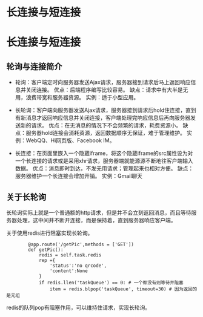 # 长连接与短连接

# 长连接与短连接

## 轮询与连接简介
- 轮询：客户端定时向服务器发送Ajax请求，服务器接到请求后马上返回响应信息并关闭连接。
优点：后端程序编写比较容易。
缺点：请求中有大半是无用，浪费带宽和服务器资源。
实例：适于小型应用。


- 长轮询：客户端向服务器发送Ajax请求，服务器接到请求后hold住连接，直到有新消息才返回响应信息并关闭连接，客户端处理完响应信息后再向服务器发送新的请求。
优点：在无消息的情况下不会频繁的请求，耗费资源小。
缺点：服务器hold连接会消耗资源，返回数据顺序无保证，难于管理维护。
实例：WebQQ、Hi网页版、Facebook IM。


- 长连接：在页面里嵌入一个隐蔵iframe，将这个隐蔵iframe的src属性设为对一个长连接的请求或是采用xhr请求，服务器端就能源源不断地往客户端输入数据。
优点：消息即时到达，不发无用请求；管理起来也相对方便。
缺点：服务器维护一个长连接会增加开销。
实例：Gmail聊天


## 关于长轮询
长轮询实际上就是一个普通额的http请求，但是并不会立刻返回消息，而且等待服务器处理，这中间并不断开连接，而是保持着，直到服务器响应客户端。

关于使用redis进行阻塞实现长轮询。
```
        @app.route('/getPic',methods = ['GET'])
        def getPic():
            redis = self.task.redis
            rep ={
                'status':'no qrcode',
                'content':None
            }
            if redis.llen('taskQueue') == 0: # 一个都没有则等待并阻塞
                item = redis.blpop('taskQueue', timeout=30) # 因为返回的是元组
```
redis的队列pop有阻塞作用，可以维持住请求，实现长轮询。

